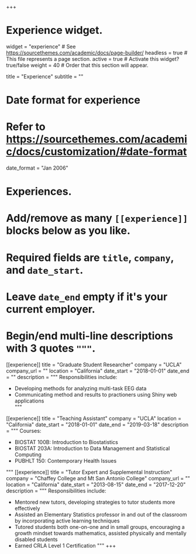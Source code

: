 +++
# Experience widget.
widget = "experience"  # See https://sourcethemes.com/academic/docs/page-builder/
headless = true  # This file represents a page section.
active = true  # Activate this widget? true/false
weight = 40  # Order that this section will appear.

title = "Experience"
subtitle = ""

# Date format for experience
#   Refer to https://sourcethemes.com/academic/docs/customization/#date-format
date_format = "Jan 2006"

# Experiences.
#   Add/remove as many `[[experience]]` blocks below as you like.
#   Required fields are `title`, `company`, and `date_start`.
#   Leave `date_end` empty if it's your current employer.
#   Begin/end multi-line descriptions with 3 quotes `"""`.
[[experience]]
  title = "Graduate Student Researcher"
  company = "UCLA"
  company_url = ""
  location = "California"
  date_start = "2018-01-01"
  date_end = ""
  description = """
  Responsibilities include: 
  
  * Developing methods for analyzing multi-task EEG data  
  * Communicating method and results to practioners using Shiny web applications  
  """

[[experience]] 
  title = "Teaching Assistant" 
  company = "UCLA" 
  location = "California" 
  date_start = "2018-01-01" 
  date_end = "2019-03-18" 
  description = """
  Courses: 
  
  * BIOSTAT 100B: Introduction to Biostatistics  
  * BIOSTAT 203A: Introduction to Data Management and Statistical Computing  
  * PUBHLT 150: Contemporary Health Issues  
  
  """
[[experience]]
  title = "Tutor Expert and Supplemental Instruction"
  company = "Chaffey College and Mt San Antonio College"
  company_url = ""
  location = "California"
  date_start = "2013-08-15"
  date_end = "2017-12-20"
  description = """
  Responsibilities include: 
  
  * Mentored new tutors, developing strategies to tutor students more effectively  
  * Assisted an Elementary Statistics professor in and out of the classroom by incorporating active learning techniques  
  * Tutored students both one-on-one and in small groups, encouraging a growth mindset towards mathematics, assisted physically and mentally disabled students   
  * Earned CRLA Level 1 Certification
  """
+++

